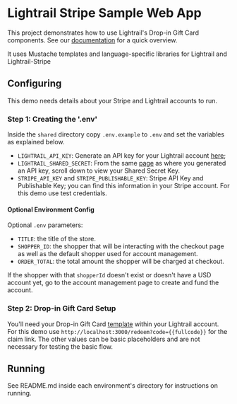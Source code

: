 # Lightrail Stripe Sample Web App
This project demonstrates how to use Lightrail's Drop-in Gift Card components. See our [documentation](https://github.com/Giftbit/Lightrail-API-Docs/blob/master/docs/quickstart/drop-in-gift-cards.md#drop-in-gift-cards) for a quick overview.  

It uses Mustache templates and language-specific libraries for Lightrail and Lightrail-Stripe

## Configuring
This demo needs details about your Stripe and Lightrail accounts to run.

### Step 1: Creating the '.env'   
Inside the `shared` directory copy `.env.example` to `.env` and set the variables as explained below.
- `LIGHTRAIL_API_KEY`: Generate an API key for your Lightrail account [here](https://www.lightrail.com/app/#/account/api);  
- `LIGHTRAIL_SHARED_SECRET`: From the same [page](https://www.lightrail.com/app/#/account/api) as where you generated an API key, scroll down to view your Shared Secret Key.
- `STRIPE_API_KEY` and `STRIPE_PUBLISHABLE_KEY`: Stripe API Key and Publishable Key; you can find this information in your Stripe account. For this demo use test credentials.

#### Optional Environment Config
Optional `.env` parameters:
- `TITLE`: the title of the store.
- `SHOPPER_ID`: the shopper that will be interacting with the checkout page as well as the default shopper used for account management.
- `ORDER_TOTAL`: the total amount the shopper will be charged at checkout.

If the shopper with that `shopperId` doesn't exist or doesn't have a USD account yet, go to the account management page to create and fund the account.

### Step 2: Drop-in Gift Card Setup
You'll need your Drop-in Gift Card [template](https://www.lightrail.com/app/#/cards/dropin) within your Lightrail account.
For this demo use `http://localhost:3000/redeem?code={{fullcode}}` for the claim link.
The other values can be basic placeholders and are not necessary for testing the basic flow. 

## Running
See README.md inside each environment's directory for instructions on running.
